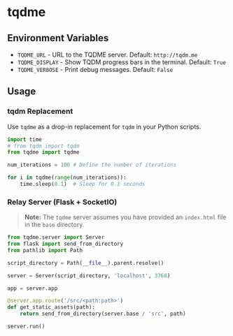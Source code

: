 # tqdme
 

## Environment Variables
- `TQDME_URL` - URL to the TQDME server. Default: `http://tqdm.me`
- `TQDME_DISPLAY` - Show TQDM progress bars in the terminal. Default: `True`
- `TQDME_VERBOSE` - Print debug messages. Default: `False`

## Usage

### tqdm Replacement
Use `tqdme` as a drop-in replacement for `tqdm` in your Python scripts.
```python
import time
# from tqdm import tqdm
from tqdme import tqdme

num_iterations = 100 # Define the number of iterations

for i in tqdme(range(num_iterations)):
    time.sleep(0.1)  # Sleep for 0.1 seconds
```

### Relay Server (Flask + SocketIO)

> **Note:** The `tqdme` server assumes you have provided an `index.html` file in the `base` directory. 

```python
from tqdme.server import Server
from flask import send_from_directory
from pathlib import Path

script_directory = Path(__file__).parent.resolve()

server = Server(script_directory, 'localhost', 3768)

app = server.app

@server.app.route('/src/<path:path>')
def get_static_assets(path):
    return send_from_directory(server.base / 'src', path)

server.run()
```